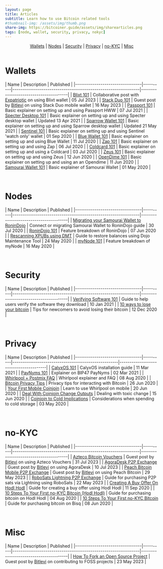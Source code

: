 ```yaml
---
layout: page
title: Articles
subtitle: Learn how to use Bitcoin related tools
#thumbnail-img: /assets/img/thumb.png
share-img: https://bitcoiner.guide/assets/img/sharearticles.png
tags: [node, wallet, security, privacy, nokyc]
---
```


<p align="center">
  <a href="#wallets">Wallets</a> |
  <a href="#nodes">Nodes</a> |
  <a href="#security">Security</a> |
  <a href="#privacy">Privacy</a> |
  <a href="#no-kyc">no-KYC</a> |
  <a href="#misc">Misc</a>
  <br><br>
</p>


# Wallets

| Name                             |  Description                                                     |  Published                             |
|----------------------------------|----------|-----------------------------------------------------------------|----------------------------------------|
| [Blixt 101](/blixt)   |  Collaborative post with [Expatriotic](https://twitter.com/expatri0tic) on using Blixt wallet  |  05 Jul 2023            |
| [Stack Duo 101](/stack-duo)   |  Guest post by [Bitlevi](https://twitter.com/Bit_levi) on using Stack Duo mobile wallet  |  16 May 2023            |
| [Passport 101](/passport)   |  Basic explainer on setting up and using Passport HWW  | 07 Jul 2021                |
| [Specter Desktop 101](/specter)   | Basic explainer on setting up and using Specter desktop wallet  | Updated 13 Apr 2021                |
| [Sparrow Wallet 101](/sparrow)   |  Basic explainer on setting up and using Sparrow desktop wallet  | Updated 21 May 2021                     |
| [Sentinel 101](/sentinel)        | Basic explainer on setting up and using Sentinel 'watch only' wallet | 01 Sep 2020                      |
| [Blue Wallet 101](/blue)         |  Basic explainer on setting up and using Blue Wallet             | 11 Jul 2020                            |
| [Zap 101](/zap)                  |  Basic explainer on setting up and using Zap                     | 06 Jul 2020                            |
| [Coldcard 101](/coldcard)        |  Basic explainer on setting up and using a Coldcard              | 03 Jul 2020                            |
| [Zeus 101](/zeus)                |  Basic explainer on setting up and using Zeus                    | 12 Jun 2020                            |
| [OpenDime 101](/opendime)         |  Basic explainer on setting up and using an an Opendime          | 11 Jun 2020                            |
| [Samourai Wallet 101](/samourai) |  Basic explainer of Samourai Wallet                              | 01 May 2020                            |

<br/>

# Nodes

| Name                             | Description                                                     |  Published                             |
|----------------------------------|----------|-----------------------------------------------------------------|----------------------------------------|
| [Migrating your Samourai Wallet to RoninDojo](/rdmigrate) |  Connect or migrating Samourai Wallet to RoninDojo guide | 30 Jul 2020              |
| [RoninDojo 101](/ronindojo)      |  Feature breakdown of RoninDojo                                  | 07 Jun 2020                            |
| [Rescanning XPUBs using DMT](/dojo) |   Guide to restore balances using Dojo Maintenance Tool          | 24 May 2020                            |
| [myNode 101](/mynode)            |  Feature breakdown of myNode                                     | 16 May 2020                            |

<br/>

# Security

| Name                             |  Description                                                     |  Published                             |
|----------------------------------|----------|-----------------------------------------------------------------|----------------------------------------|
| [Verifying Software 101](/verifysoftware) |   Guide to help users verify the software they download | 10 Jan 2021                            |
| [10 ways to lose your bitcoin](/lostbitcoin) |  Tips for newcomers to avoid losing their bitcoin    | 12 Dec 2020                            |

<br/>

# Privacy

| Name                             | Description                                                     |  Published                             |
|----------------------------------|----------|------------------------------------------------------|----------------------------------------|
| [CalyxOS 101](/calyxos) | CalyxOS installation guide               | 11 Mar 2021                            |
| [PayNyms 101](/paynym) |  Explainer on BIP47 PayNyms          | 02 Mar 2021                            |
| [Whirlpool + Postmix FAQ](/whirlpool) |  Whirlpool explainer and FAQ          | 08 Aug 2020                            |
| [Bitcoin Privacy Tips](/privacytips) |  Privacy tips for interacting with Bitcoin | 26 Jun 2020         |
| [Your First Mobile Coinjoin](/mobilecoinjoin) |  Learn to use Whirlpool on mobile             | 20 Jun 2020                            |
| [Deal With Coinjoin Change Outputs](/doxxic) |  Dealing with toxic change | 15 Jun 2020                   |
| [Coinjoin to Cold Implications](/csimplications) |  Considerations when spending to cold storage | 03 May 2020 |

<br/>

# no-KYC 

| Name                             |  Description                                                     |  Published                             |
|----------------------------------|----------|-----------------------------------------------------------------|----------------------------------------|
| [Azteco Bitcoin Vouchers](/azteco)   |  Guest post by [Bitlevi](https://twitter.com/Bit_levi) on using Azteco Vouchers  |  31 Jul 2023         |
| [AgoraDesk P2P Exchange](/agora)   |  Guest post by [Bitlevi](https://twitter.com/Bit_levi) on using AgoraDesk  |  10 Jul 2023         |
| [Peach Bitcoin Mobile P2P Exchange](/peach)   |  Guest post by [Bitlevi](https://twitter.com/Bit_levi) on using Peach Bitcoin  |  29 May 2023         |
| [RoboSats Lightning P2P Exchange](/robosats)   |  Guide for purchasing P2P sats via Lightning using RoboSats  |  22 May 2023            |
| [Creating A Buy Offer On  Hodl Hodl](/hodlhodloffer)  |   Guide for creating a buy offer using Hodl Hodl | 11 Sep 2020               |
| [10 Steps To Your First no-KYC Bitcoin (Hodl Hodl)](/hodlhodl)    |  Guide for purchasing bitcoin on Hodl Hodl | 04 Aug 2020         |
| [10 Steps To Your First no-KYC Bitcoin](/bisq) |  Guide for purchasing bitcoin on Bisq      | 08 Jun 2020                            |

<br/>

# Misc 

| Name                             |  Description                                                     |  Published                             |
|----------------------------------|----------|-----------------------------------------------------------------|----------------------------------------|
| [How To Fork an Open Source Project](/fork)   |  Guest post by [Bitlevi](https://twitter.com/Bit_levi) on contributing to FOSS projects  | 23 May 2023 |